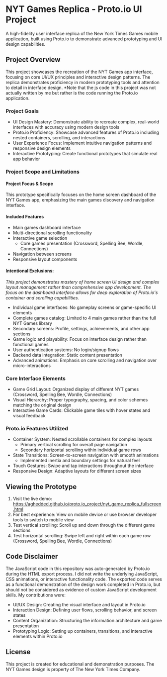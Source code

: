 # NYT Games Replica - Proto.io UI Project
A high-fidelity user interface replica of the New York Times Games mobile application, built using Proto.io to demonstrate advanced prototyping and UI design capabilities.

## Project Overview
This project showcases the recreation of the NYT Games app interface, focusing on core UI/UX principles and interactive design patterns. The replica demonstrates proficiency in modern prototyping tools and attention to detail in interface design. *Note that the js code in this project was not actually written by me but rather is the code running the Proto.io application.

### Project Goals
- UI Design Mastery: Demonstrate ability to recreate complex, real-world interfaces with accuracy using modern design tools
- Proto.io Proficiency: Showcase advanced features of Proto.io including nested containers, scrolling, and interactions
- User Experience Focus: Implement intuitive navigation patterns and responsive design elements
- Interactive Prototyping: Create functional prototypes that simulate real app behavior

### Project Scope and Limitations
#### Project Focus & Scope
This prototype specifically focuses on the home screen dashboard of the NYT Games app, emphasizing the main games discovery and navigation interface.

#### Included Features
- Main games dashboard interface
- Multi-directional scrolling functionality
- Interactive game selection
  - Core games presentation (Crossword, Spelling Bee, Wordle, Connections)
- Navigation between screens
- Responsive layout components

#### Intentional Exclusions: 
*This project demonstrates mastery of home screen UI design and complex layout management rather than comprehensive app development. The focus on the dashboard interface allows for deep exploration of Proto.io's container and scrolling capabilities.*
- Individual game interfaces: No gameplay screens or game-specific UI elements
- Complete games catalog: Limited to 4 main games rather than the full NYT Games library
- Secondary screens: Profile, settings, achievements, and other app sections
- Game logic and playability: Focus on interface design rather than functional games
- User authentication systems: No login/signup flows
- Backend data integration: Static content presentation
- Advanced animations: Emphasis on core scrolling and navigation over micro-interactions

### Core Interface Elements
- Game Grid Layout: Organized display of different NYT games (Crossword, Spelling Bee, Wordle, Connections)
- Visual Hierarchy: Proper typography, spacing, and color schemes matching the original design
- Interactive Game Cards: Clickable game tiles with hover states and visual feedback

### Proto.io Features Utilized
- Container System: Nested scrollable containers for complex layouts
  - Primary vertical scrolling for overall page navigation
  - Secondary horizontal scrolling within individual game rows
- State Transitions: Screen-to-screen navigation with smooth animations
  - Implemented inertia and boundary settings for natural feel
- Touch Gestures: Swipe and tap interactions throughout the interface
- Responsive Design: Adaptive layouts for different screen sizes

## Viewing the Prototype
1. Visit the live demo: https://aghedded.github.io/proto.io_project/nyt_game_replica_fullscreen.html
2. For best experience: View on mobile device or use browser developer tools to switch to mobile view
3. Test vertical scrolling: Scroll up and down through the different game sections
4. Test horizontal scrolling: Swipe left and right within each game row (Crossword, Spelling Bee, Wordle, Connections)

## Code Disclaimer
The JavaScript code in this repository was auto-generated by Proto.io during the HTML export process. I did not write the underlying JavaScript, CSS animations, or interactive functionality code. The exported code serves as a functional demonstration of the design work completed in Proto.io, but should not be considered as evidence of custom JavaScript development skills. My contributions were:
- UI/UX Design: Creating the visual interface and layout in Proto.io
- Interaction Design: Defining user flows, scrolling behavior, and screen states
- Content Organization: Structuring the information architecture and game presentation
- Prototyping Logic: Setting up containers, transitions, and interactive elements within Proto.io

## License 
This project is created for educational and demonstration purposes. The NYT Games design is property of The New York Times Company.
